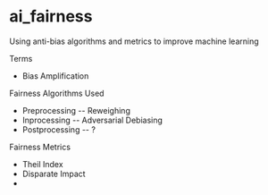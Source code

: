 # ai_fairness
Using anti-bias algorithms and metrics to improve machine learning 

Terms
- Bias Amplification

Fairness Algorithms Used 
- Preprocessing
-- Reweighing
- Inprocessing
-- Adversarial Debiasing
- Postprocessing
-- ?

Fairness Metrics
- Theil Index
- Disparate Impact 
- 
